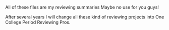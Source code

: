 All of these files are my reviewing summaries
Maybe no use for you guys!

After several years I will change all these kind of reviewing projects into One College Period Reviewing Pros.